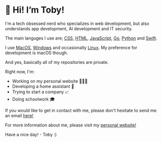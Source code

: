 <h1>
  👋 Hi! I’m Toby!
</h1>

I'm a tech obsessed nerd who specializes in web development, but also understands app development, AI development and IT security.

The main languges I use are;  <a href="https://en.wikipedia.org/wiki/CSS">CSS</a>, <a href="https://en.wikipedia.org/wiki/HTML">HTML</a>, <a href="https://en.wikipedia.org/wiki/JavaScript">JavaScript</a>, <a href="https://en.wikipedia.org/wiki/Go_(programming_language)">Go</a>, <a href="https://en.wikipedia.org/wiki/Python_(programming_language)">Python</a> and <a href="https://en.wikipedia.org/wiki/Swift_(programming_language)">Swift</a>.

I use <a href="https://en.wikipedia.org/wiki/MacOS">MacOS</a>, <a href="https://en.wikipedia.org/wiki/Microsoft_Windows"> Windows</a> and occasionally <a href="https://en.wikipedia.org/wiki/Linux">Linux</a>. My preference for development is macOS though.

And yes, basically all of my repositories are private.

Right now, I'm:
- Working on my personal website 👨🏻‍💻
- Developing a home assistant 🏡
- Trying to start a company 📈
- Doing schoolwork 🎓

If you would like to get in contact with me, please don't hesitate to send me an email <a href="mailto:toby@tobyb.xyz">here!</a> 

For more information about me, please visit my <a href="https://tobyb.xyz">personal website!</a>

Have a nice day! - Toby :)
